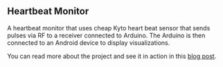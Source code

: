 ## Heartbeat Monitor

A heartbeat monitor that uses cheap Kyto heart beat sensor that sends pulses via RF to a receiver connected to Arduino. The Arduino is then connected to an Android device to display visualizations.

You can read more about the project and see it in action in this [blog post](http://marctan.com/blog/2012/05/03/heart-rate-monitor-using-android-and-arduino/).
